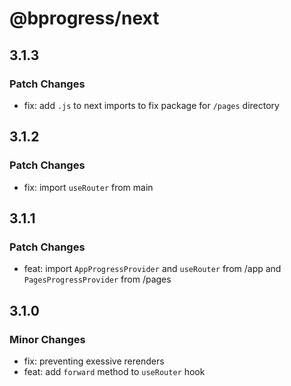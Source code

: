 # @bprogress/next

## 3.1.3

### Patch Changes

- fix: add `.js` to next imports to fix package for `/pages` directory

## 3.1.2

### Patch Changes

- fix: import `useRouter` from main

## 3.1.1

### Patch Changes

- feat: import `AppProgressProvider` and `useRouter` from /app and `PagesProgressProvider` from /pages

## 3.1.0

### Minor Changes

- fix: preventing exessive rerenders
- feat: add `forward` method to `useRouter` hook
